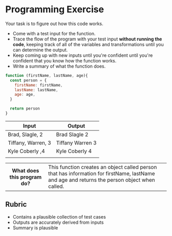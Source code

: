 # Programming Exercise

Your task is to figure out how this code works.

* Come with a test input for the function.
* Trace the flow of the program with your test input **without running the code**, keeping track of all of the variables and transformations until you can determine the output.
* Keep coming up with new inputs until you're confident until you're confident that you know how the function works.
* Write a summary of what the function does.

```js
function (firstName, lastName, age){
  const person = {
    firstName: firstName,
    lastName: lastName,
    age: age,
  }

  return person
}
```

| Input                  | Output              |
| -----                  | ------              |
|  Brad, Slagle, 2       | Brad Slagle 2       | 
|  Tiffany, Warren, 3    | Tiffany Warren 3    | 
|  Kyle Coberly ,4       | Kyle Coberly 4      | 
|                        |                     | 

<table>
  <tr>
    <th>What does this program do?</th>
    <td>This function creates an object called person that has information for firstName, lastName and age and returns the person object when called.</td>
  </tr>
</table>

## Rubric

* Contains a plausible collection of test cases
* Outputs are accurately derived from inputs
* Summary is plausible
